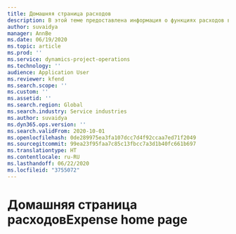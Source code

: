 ```yaml
---
title: Домашняя страница расходов
description: В этой теме предоставлена информация о функциях расходов в Project Operations.
author: suvaidya
manager: AnnBe
ms.date: 06/19/2020
ms.topic: article
ms.prod: ''
ms.service: dynamics-project-operations
ms.technology: ''
audience: Application User
ms.reviewer: kfend
ms.search.scope: ''
ms.custom: ''
ms.assetid: ''
ms.search.region: Global
ms.search.industry: Service industries
ms.author: suvaidya
ms.dyn365.ops.version: ''
ms.search.validFrom: 2020-10-01
ms.openlocfilehash: 0de289975ea3fa107dcc7d4f92ccaa7ed71f2049
ms.sourcegitcommit: 99ea23f95faa7c85c13fbcc7a3d1b40fc661b697
ms.translationtype: HT
ms.contentlocale: ru-RU
ms.lasthandoff: 06/22/2020
ms.locfileid: "3755072"
---
```

# <a name="expense-home-page"></a><span data-ttu-id="02fe8-103">Домашняя страница расходов</span><span class="sxs-lookup"><span data-stu-id="02fe8-103">Expense home page</span></span>

